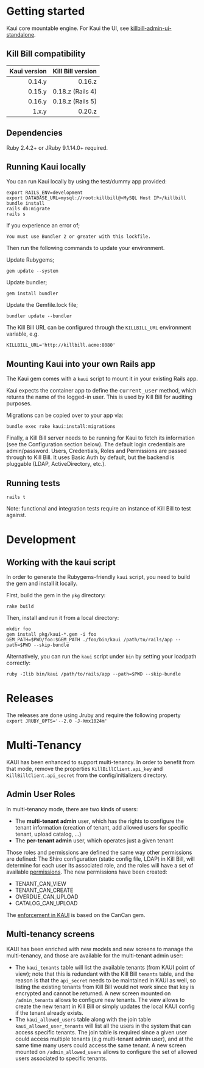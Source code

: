 Getting started
===============

Kaui core mountable engine. For Kaui the UI, see [killbill-admin-ui-standalone](https://github.com/killbill/killbill-admin-ui-standalone).

Kill Bill compatibility
-----------------------

| Kaui version | Kill Bill version |
| -----------: | ----------------: |
| 0.14.y       | 0.16.z            |
| 0.15.y       | 0.18.z (Rails 4)  |
| 0.16.y       | 0.18.z (Rails 5)  |
| 1.x.y        | 0.20.z            |

Dependencies
------------

Ruby 2.4.2+ or JRuby 9.1.14.0+ required.

Running Kaui locally
---------------------

You can run Kaui locally by using the test/dummy app provided:

```
export RAILS_ENV=development
export DATABASE_URL=mysql://root:killbill@<MySQL Host IP>/killbill
bundle install
rails db:migrate
rails s
```
If you experience an error of;

```
You must use Bundler 2 or greater with this lockfile.
```

Then run the following commands to update your environment.

Update Rubygems;

```
gem update --system
```
Update bundler;
```
gem install bundler
```
Update the Gemfile.lock file;
```
bundler update --bundler
```

The Kill Bill URL can be configured through the `KILLBILL_URL` environment variable, e.g.

```
KILLBILL_URL='http://killbill.acme:8080'
```

Mounting Kaui into your own Rails app
-------------------------------------

The Kaui gem comes with a `kaui` script to mount it in your existing Rails app.

Kaui expects the container app to define the <tt>current_user</tt> method, which returns the
name of the logged-in user. This is used by Kill Bill for auditing purposes.

Migrations can be copied over to your app via:

```
bundle exec rake kaui:install:migrations
```

Finally, a Kill Bill server needs to be running for Kaui to fetch its information (see the Configuration section below).
The default login credentials are admin/password.  Users, Credentials, Roles and Permissions are
passed through to Kill Bill. It uses Basic Auth by default, but the backend is pluggable (LDAP,
ActiveDirectory, etc.).


Running tests
-------------

```
rails t
```

Note: functional and integration tests require an instance of Kill Bill to test against.

Development
===========

Working with the kaui script
----------------------------

In order to generate the Rubygems-friendly `kaui` script, you need to build the gem
and install it locally.

First, build the gem in the `pkg` directory:

    rake build

Then, install and run it from a local directory:

    mkdir foo
    gem install pkg/kaui-*.gem -i foo
    GEM_PATH=$PWD/foo:$GEM_PATH ./foo/bin/kaui /path/to/rails/app --path=$PWD --skip-bundle

Alternatively, you can run the `kaui` script under `bin` by setting your loadpath correctly:

    ruby -Ilib bin/kaui /path/to/rails/app --path=$PWD --skip-bundle

Releases
========

The releases are done using Jruby and require the following property `export JRUBY_OPTS='--2.0 -J-Xmx1024m'`

Multi-Tenancy
=============

KAUI has been enhanced to support multi-tenancy. In order to benefit from that mode, remove the properties `KillBillClient.api_key` and `KillBillClient.api_secret` from the config/initializers directory.

Admin User Roles
----------------

In multi-tenancy mode, there are two kinds of users:

* The **multi-tenant admin** user, which has the rights to configure the tenant information (creation of tenant, add allowed users for specific tenant, upload catalog, ...)
* The **per-tenant admin** user, which operates just a given tenant

Those roles and permissions are defined the same way other permissions are defined: The Shiro configuration (static config file, LDAP) in Kill Bill, will determine for each user its associated role, and the roles will have a set of available [permissions](https://github.com/killbill/killbill-api/blob/master/src/main/java/org/killbill/billing/security/Permission.java). The new permissions have been created:

* TENANT_CAN_VIEW
* TENANT_CAN_CREATE
* OVERDUE_CAN_UPLOAD
* CATALOG_CAN_UPLOAD

The [enforcement in KAUI](https://github.com/killbill/killbill-admin-ui/blob/master/app/models/kaui/ability.rb) is based on the CanCan gem.

Multi-tenancy screens
---------------------

KAUI has been enriched with new models and new screens to manage the multi-tenancy, and those are available for the multi-tenant admin user:

* The `kaui_tenants` table will list the available tenants (from KAUI point of view); note that this is redundant with the Kill Bill `tenants` table, and the reason is that the `api_secret` needs to be maintained in KAUI as well, so listing the existing tenants from Kill Bill would not work since that key is encrypted and cannot be returned. A new screen mounted on `/admin_tenants` allows to configure new tenants. The view allows to create the new tenant in Kill Bill or simply updates the local KAUI config if the tenant already exists.
* The `kaui_allowed_users` table along with the join table `kaui_allowed_user_tenants` will list all the users in the system that can access specific tenants. The join table is required since a given user could access multiple tenants (e.g multi-tenant admin user), and at the same time many users could access the same tenant. A new screen mounted on `/admin_allowed_users` allows to configure the set of allowed users associated to specific tenants.



